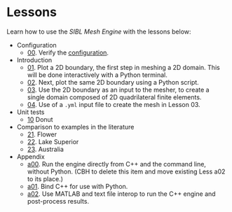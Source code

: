 # Lessons

Learn how to use the *SIBL Mesh Engine* with the lessons below:

* Configuration
  * [00](lesson_00.md). Verify the [configuration](../../../config/README.md).
* Introduction
  * [01](lesson_01.md). Plot a 2D boundary, the first step in meshing a 2D domain.  This will be done interactively with a Python terminal.
  * [02](lesson_02.md). Next, plot the same 2D boundary using a Python script.
  * [03](lesson_03.md). Use the 2D boundary as an input to the mesher, to create a single domain composed of 2D quadrilateral finite elements.
  * [04](lesson_04.md). Use of a `.yml` input file to create the mesh in Lesson 03.
* Unit tests
  * [10](lesson_10.md) Donut
* Comparison to examples in the literature
  * [21](lesson_21.md). Flower
  * [22](lesson_22.md). Lake Superior
  * [23](lesson_23.md). Australia
* Appendix
  * [a00](lesson_a00.md). Run the engine directly from C++ and the command line, without Python.  (CBH to delete this item and move existing Less a02 to its place.)
  * [a01](lesson_a01.md). Bind C++ for use with Python.
  * [a02](lesson_a02.md). Use MATLAB and text file interop to run the C++ engine and post-process results.

